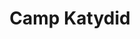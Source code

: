 ---
layout: "@layouts/LayoutWork.astro"

# ---
group_id: 1
group: Programming
path: camp-katydid
title: Camp Katydid
website: https://github.com/sfugle/Unmask/
accent: "#5fd741"
thumbnail: logo0.png
videos: []
cta: "View Code"
background: "https://media.licdn.com/dms/image/v2/D562DAQECoSR5dIKhvw/profile-treasury-image-shrink_800_800/profile-treasury-image-shrink_800_800/0/1731949780737?e=1750964400&v=beta&t=HoNlKZwxGBxZRzlSCqpF2YJG-VvY1wyrOYL94RNf1pE"
screenshots: 
---